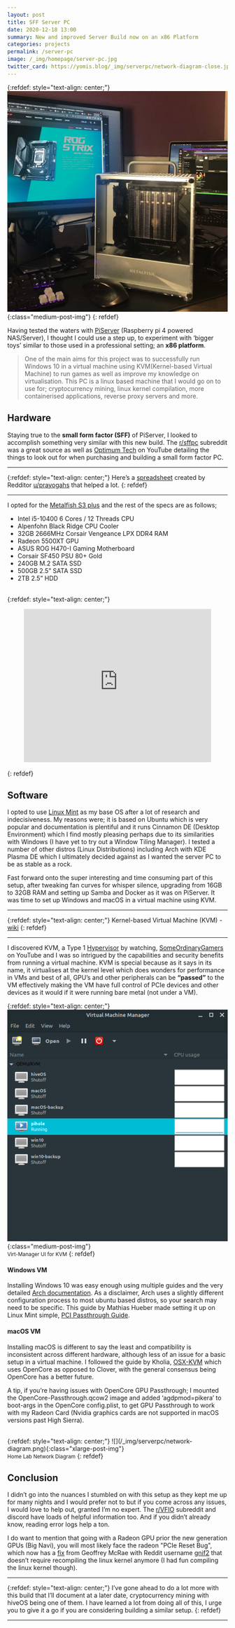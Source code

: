 ```yaml
---
layout: post
title: SFF Server PC
date: 2020-12-18 13:00
summary: New and improved Server Build now on an x86 Platform
categories: projects
permalink: /server-pc
image: /_img/homepage/server-pc.jpg
twitter_card: https://yomis.blog/_img/serverpc/network-diagram-close.jpg
---
```


{:refdef: style="text-align: center;"}
![](/_img/serverpc/serverpc.jpg){:class="medium-post-img"}
{: refdef}

Having tested the waters with [PiServer](/piserver) (Raspberry pi 4 powered NAS/Server), I thought I could use a step up, to experiment with ‘bigger toys’ similar to those used in a professional setting; an **x86 platform**.

>One of the main aims for this project was to successfully run Windows 10 in a virtual machine using KVM(Kernel-based Virtual Machine) to run games as well as improve my knowledge on virtualisation. This PC is a linux based machine that I would go on to use for; cryptocurrency mining, linux kernel compilation, more containerised applications, reverse proxy servers and more.

## Hardware

Staying true to the **small form factor (SFF)** of PiServer, I looked to accomplish something very similar with this new build. The [r/sffpc](https://www.reddit.com/r/sffpc) subreddit was a great source as well as [Optimum Tech](https://www.youtube.com/channel/UCRYOj4DmyxhBVrdvbsUwmAA) on YouTube detailing the things to look out for when purchasing and building a small form factor PC. 

* * *
{:refdef: style="text-align: center;"}
Here’s a [spreadsheet](https://docs.google.com/spreadsheets/d/1AddRvGWJ_f4B6UC7_IftDiVudVc8CJ8sxLUqlxVsCz4/edit#gid=1885868234) created by Redditor [u/prayogahs](https://www.reddit.com/r/sffpc/comments/e878ha/sff_case_list/) that helped a lot.
{: refdef}
* * *

I opted for the [Metalfish S3 plus](https://www.aliexpress.com/item/10000218146300.html) and the rest of the specs are as follows;

- Intel i5-10400 6 Cores / 12 Threads CPU
- Alpenfohn Black Ridge CPU Cooler
- 32GB 2666MHz Corsair Vengeance LPX DDR4 RAM
- Radeon 5500XT GPU
- ASUS ROG H470-I Gaming Motherboard
- Corsair SF450 PSU 80+ Gold
- 240GB M.2 SATA SSD
- 500GB 2.5” SATA SSD
- 2TB 2.5” HDD

<!-- Slide show if images here -->
<br/>
{:refdef: style="text-align: center;"}
<p align="center">
<iframe width="560" height="350" src="https://www.youtube.com/embed/e5DTeG9-QMM" frameborder="0" allow="accelerometer; autoplay; clipboard-write; encrypted-media; gyroscope; picture-in-picture" allowfullscreen style="width: 85%;">
</iframe>
</p>
{: refdef}


## Software
I opted to use [Linux Mint](https://linuxmint.com) as my base OS after a lot of research and indecisiveness. My reasons were; it is based on Ubuntu which is very popular and documentation is plentiful and it runs Cinnamon DE (Desktop Environment) which I find mostly pleasing perhaps due to its similarities with Windows (I have yet to try out a Window Tiling Manager). I tested a number of other distros (Linux Distributions) including Arch with KDE Plasma DE which I ultimately decided against as I wanted the server PC to be as stable as a rock.

Fast forward onto the super interesting and time consuming part of this setup, after tweaking fan curves for whisper silence, upgrading from 16GB to 32GB RAM and setting up Samba and Docker as it was on PiServer. It was time to set up Windows and macOS in a virtual machine using KVM.

* * *
{:refdef: style="text-align: center;"}
Kernel-based Virtual Machine (KVM) - [wiki](https://en.wikipedia.org/wiki/Kernel-based_Virtual_Machine)
{: refdef}
* * *

I discovered KVM, a Type 1 [Hypervisor](https://en.wikipedia.org/wiki/Hypervisor) by watching, [SomeOrdinaryGamers](https://www.youtube.com/user/SomeOrdinaryGamers) on YouTube and I was so intrigued by the capabilities and security benefits from running a virtual machine. KVM is special because as it says in its name, it virtualises at the kernel level which does wonders for performance in VMs and best of all, GPU’s and other peripherals can be **“passed”** to the VM effectively making the VM have full control of PCIe devices and other devices as it would if it were running bare metal (not under a VM).

{:refdef: style="text-align: center;"}
![](/_img/serverpc/virt-manager.png){:class="medium-post-img"}
<br><small>Virt-Manager UI for KVM</small>
{: refdef}

#### Windows VM
Installing Windows 10 was easy enough using multiple guides and the very detailed [Arch documentation](https://wiki.archlinux.org/index.php/PCI_passthrough_via_OVMF). As a disclaimer, Arch uses a slightly different configuration process to most ubuntu based distros, so your search may need to be specific. This guide by Mathias Hueber made setting it up on Linux Mint simple, [PCI Passthrough Guide](https://mathiashueber.com/pci-passthrough-ubuntu-2004-virtual-machine/).

#### macOS VM
Installing macOS is different to say the least and compatibility is inconsistent across different hardware, although less of an issue for a basic setup in a virtual machine. I followed the guide by Kholia, [OSX-KVM](https://github.com/kholia/OSX-KVM) which uses OpenCore as opposed to Clover, with the general consensus being OpenCore has a better future.

A tip, if you’re having issues with OpenCore GPU Passthrough; I mounted the OpenCore-Passthrough.qcow2 image and added ‘agdpmod=pikera’ to boot-args in the OpenCore config.plist, to get GPU Passthrough to work with my Radeon Card (Nvidia graphics cards are not supported in macOS versions past High Sierra).

<br>
{:refdef: style="text-align: center;"}
![](/_img/serverpc/network-diagram.png){:class="xlarge-post-img"}
<br><small>Home Lab Network Diagram</small>
{: refdef}

## Conclusion
I didn’t go into the nuances I stumbled on with this setup as they kept me up for many nights and I would prefer not to but if you come across any issues, I would love to help out, granted I’m no expert. The [r/VFIO](https://www.reddit.com/r/VFIO/) subreddit and discord have loads of helpful information too. And if you didn’t already know, reading error logs help a ton.

I do want to mention that going with a Radeon GPU prior the new generation GPUs (Big Navi), you will most likely face the radeon "PCIe Reset Bug", which now has a [fix](https://github.com/gnif?tab=repositories) from Geoffrey McRae with Reddit username [gnif2](https://www.reddit.com/user/gnif2) that doesn’t require recompiling the linux kernel anymore (I had fun compiling the linux kernel though).

* * *
{:refdef: style="text-align: center;"}
I’ve gone ahead to do a lot more with this build that I’ll document at a later date, cryptocurrency mining with hiveOS being one of them. I have learned a lot from doing all of this, I urge you to give it a go if you are considering building a similar setup.
{: refdef}
* * *